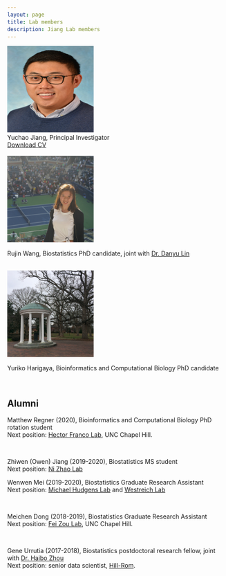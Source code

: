 ```yaml
---
layout: page
title: Lab members
description: Jiang Lab members
---
```


<div class="container">
    <div class="row-fluid">
        <div class="span2">
        <a href="../assets/pics/Yuchao.jpg">
            <img src="../assets/pics/Yuchao.jpg" height="200" width="200" title="Yuchao Jiang" alt="Yuchao Jiang"/>
        </a>
        </div>
    </div>
</div>

<div class="cv">
	Yuchao Jiang, Principal Investigator <br/>
	<a href="https://www.dropbox.com/s/2gs7w0i8kow5glf/CV_Yuchao_Jiang.pdf?dl=0" title="Download CV as PDF">Download CV</a> <br/>
</div>

<br/>

<div class="container">
    <div class="row-fluid">
        <div class="span2">
        <a href="../assets/pics/Rujin.jpg">
            <img src="../assets/pics/Rujin.jpg" height="200" width="200" title="Rujin Wang" alt="Rujin Wang"/>
        </a>
        </div>
    </div>
</div>

Rujin Wang, Biostatistics PhD candidate, joint with [Dr. Danyu Lin](http://sph.unc.edu/adv_profile/danyu-lin-phd/)

<br/>

<div class="container">
    <div class="row-fluid">
        <div class="span2">
        <a href="../assets/pics/Yuriko.jpg">
            <img src="../assets/pics/Yuriko.jpg" height="200" width="200" title="Yuriko Harigaya" alt="Yuriko Harigaya"/>
        </a>
        </div>
    </div>
</div>

Yuriko Harigaya, Bioinformatics and Computational Biology PhD candidate

<br/>



## Alumni

Matthew Regner (2020), Bioinformatics and Computational Biology PhD rotation student <br/>
Next position: [Hector Franco Lab](https://www.thefrancolab.org/), UNC Chapel Hill.

<br/>

Zhiwen (Owen) Jiang (2019-2020), Biostatistics MS student <br/>
Next position: [Ni Zhao Lab](http://www.biostat.jhsph.edu/~nzhao/)

Wenwen Mei (2019-2020), Biostatistics Graduate Research Assistant <br/>
Next position: [Michael Hudgens Lab](http://www.bios.unc.edu/~mhudgens/) and [Westreich Lab](https://sph.unc.edu/adv_profile/daniel-westreich/)

<br/>

Meichen Dong (2018-2019), Biostatistics Graduate Research Assistant <br/>
Next position: [Fei Zou Lab](https://sph.unc.edu/adv_profile/fei-zou-phd/), UNC Chapel Hill.

<br/>

Gene Urrutia (2017-2018), Biostatistics postdoctoral research fellow, joint with [Dr. Haibo Zhou](http://sph.unc.edu/adv_profile/haibo-zhou-phd/) <br/>
Next position: senior data scientist, [Hill-Rom](https://www.hill-rom.com/usa/).

<br/>
